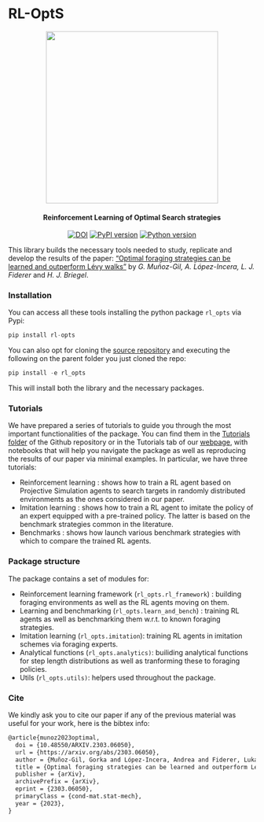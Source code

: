 RL-OptS
================

<!-- WARNING: THIS FILE WAS AUTOGENERATED! DO NOT EDIT! -->
<p align="center">
<img width="350" src="https://github.com/gorkamunoz/rl_opts/blob/master/nbs/figs/index_fig.png">
</p>
<h4 align="center">
Reinforcement Learning of Optimal Search strategies
</h4>
<p align="center">
<a href="https://doi.org/10.5281/c"><img src="https://zenodo.org/badge/DOI/zzz/zenodo.xxx.svg" alt="DOI"></a>
<a href="https://badge.fury.io/py/a"><img src="https://badge.fury.io/py/xxx.svg" alt="PyPI version"></a>
<a href="https://badge.fury.io/py/b"><img src="https://img.shields.io/badge/python-3.9-red" alt="Python version"></a>
</p>

This library builds the necessary tools needed to study, replicate and
develop the results of the paper: [“Optimal foraging strategies can be
learned and outperform Lévy walks”](https://arxiv.org/abs/2303.06050) by
*G. Muñoz-Gil, A. López-Incera, L. J. Fiderer* and *H. J. Briegel*.

### Installation

You can access all these tools installing the python package `rl_opts`
via Pypi:

``` python
pip install rl-opts
```

You can also opt for cloning the [source
repository](https://github.com/gorkamunoz/rl_opts) and executing the
following on the parent folder you just cloned the repo:

``` python
pip install -e rl_opts
```

This will install both the library and the necessary packages.

### Tutorials

We have prepared a series of tutorials to guide you through the most
important functionalities of the package. You can find them in the
[Tutorials
folder](https://github.com/gorkamunoz/rl_opts/tree/master/nbs/tutorials)
of the Github repository or in the Tutorials tab of our
[webpage](https://gorkamunoz.github.io/rl_opts/), with notebooks that
will help you navigate the package as well as reproducing the results of
our paper via minimal examples. In particular, we have three tutorials:

- <a href="tutorials/tutorial_learning.ipynb" style="text-decoration:none">Reinforcement
  learning </a> : shows how to train a RL agent based on Projective
  Simulation agents to search targets in randomly distributed
  environments as the ones considered in our paper.
- <a href="tutorials/tutorial_imitation.ipynb" style="text-decoration:none">Imitation
  learning </a> : shows how to train a RL agent to imitate the policy of
  an expert equipped with a pre-trained policy. The latter is based on
  the benchmark strategies common in the literature.
- <a href="tutorials/tutorial_benchmarks.ipynb" style="text-decoration:none">Benchmarks
  </a> : shows how launch various benchmark strategies with which to
  compare the trained RL agents.

### Package structure

The package contains a set of modules for:

- <a href="lib_nbs/01_rl_framework.ipynb" style="text-decoration:none">Reinforcement
  learning framework (`rl_opts.rl_framework`)</a> : building foraging
  environments as well as the RL agents moving on them.
- <a href="lib_nbs/02_learning_and_benchmark.ipynb" style="text-decoration:none">Learning
  and benchmarking (`rl_opts.learn_and_bench`)</a> : training RL agents
  as well as benchmarking them w.r.t. to known foraging strategies.
- <a href="lib_nbs/04_imitation_learning.ipynb" style="text-decoration:none">Imitation
  learning (`rl_opts.imitation`)</a>: training RL agents in imitation
  schemes via foraging experts.
- <a href="lib_nbs/03_analytics.ipynb" style="text-decoration:none">Analytical
  functions (`rl_opts.analytics)`</a>: builiding analytical functions
  for step length distributions as well as tranforming these to foraging
  policies.
- <a href="lib_nbs/00_utils.ipynb" style="text-decoration:none">Utils
  (`rl_opts.utils)`</a>: helpers used throughout the package.

### Cite

We kindly ask you to cite our paper if any of the previous material was
useful for your work, here is the bibtex info:

``` latex
@article{munoz2023optimal,
  doi = {10.48550/ARXIV.2303.06050},  
  url = {https://arxiv.org/abs/2303.06050},  
  author = {Muñoz-Gil, Gorka and López-Incera, Andrea and Fiderer, Lukas J. and Briegel, Hans J.},  
  title = {Optimal foraging strategies can be learned and outperform Lévy walks},  
  publisher = {arXiv},  
  archivePrefix = {arXiv},
  eprint = {2303.06050},
  primaryClass = {cond-mat.stat-mech},  
  year = {2023},
}
```
